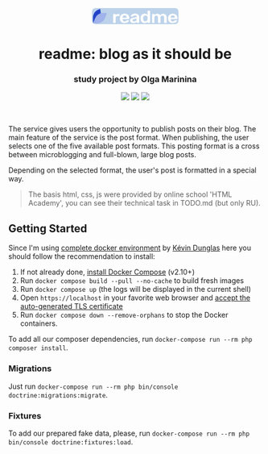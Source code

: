 <p align="center">
    <img src="public/web/img/Fotoram.io.png"
        width=172
        height=32 alt="readme"
    >
    <h1 align="center">readme: blog as it should be</h1>
    <h3 align="center">study project by Olga Marinina</h3>
</p>

<p align="center">
<img src="https://img.shields.io/badge/php-%5E8.2.0-blue">
<img src="https://img.shields.io/badge/PostgreSQL-15--alpine-blue">
<img src="https://img.shields.io/badge/Symfony-%5E6.2-lightgrey">

[//]: # (<img src="https://img.shields.io/badge/sphinx-latest-blue">)
[//]: # (<img src="https://img.shields.io/badge/phpunit-~9.5.0-blue">)
[//]: # (<img src="https://img.shields.io/badge/redis-5-red">)
</p>
<br>

The service gives users the opportunity to publish posts on their blog. The main feature of the service is the post format. When publishing, the user selects one of the five available post formats. This posting format is a cross between microblogging and full-blown, large blog posts.

Depending on the selected format, the user's post is formatted in a special way.

>The basis html, css, js were provided by online school 'HTML Academy', you can see their technical task in TODO.md (but only RU).

## Getting Started

Since I'm using [complete docker environment](https://github.com/dunglas/symfony-docker) by [Kévin Dunglas](https://dunglas.fr) here you should follow the recommendation to install:

1. If not already done, [install Docker Compose](https://docs.docker.com/compose/install/) (v2.10+)
2. Run `docker compose build --pull --no-cache` to build fresh images
3. Run `docker compose up` (the logs will be displayed in the current shell)
4. Open `https://localhost` in your favorite web browser and [accept the auto-generated TLS certificate](https://stackoverflow.com/a/15076602/1352334)
5. Run `docker compose down --remove-orphans` to stop the Docker containers.

To add all our composer dependencies, run `docker-compose run --rm php composer install`.

### Migrations

Just run `docker-compose run --rm php bin/console doctrine:migrations:migrate`.

### Fixtures

To add our prepared fake data, please, run `docker-compose run --rm php bin/console doctrine:fixtures:load`.
